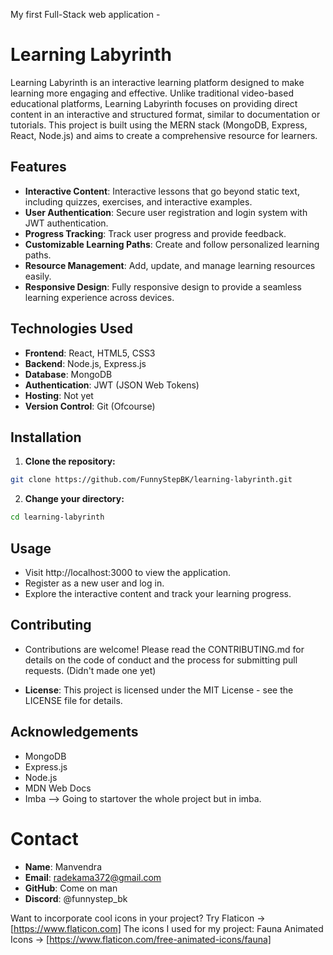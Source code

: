 My first Full-Stack web application -

# Learning Labyrinth

Learning Labyrinth is an interactive learning platform designed to make learning more engaging and effective. Unlike traditional video-based educational platforms, Learning Labyrinth focuses on providing direct content in an interactive and structured format, similar to documentation or tutorials. This project is built using the MERN stack (MongoDB, Express, React, Node.js) and aims to create a comprehensive resource for learners.

## Features

- **Interactive Content**: Interactive lessons that go beyond static text, including quizzes, exercises, and interactive examples.
- **User Authentication**: Secure user registration and login system with JWT authentication.
- **Progress Tracking**: Track user progress and provide feedback.
- **Customizable Learning Paths**: Create and follow personalized learning paths.
- **Resource Management**: Add, update, and manage learning resources easily.
- **Responsive Design**: Fully responsive design to provide a seamless learning experience across devices.

## Technologies Used

- **Frontend**: React, HTML5, CSS3
- **Backend**: Node.js, Express.js
- **Database**: MongoDB
- **Authentication**: JWT (JSON Web Tokens)
- **Hosting**: Not yet
- **Version Control**: Git (Ofcourse)

## Installation

1. **Clone the repository:**
  ```sh
  git clone https://github.com/FunnyStepBK/learning-labyrinth.git
  ```
2. **Change your directory:**
  ```sh
  cd learning-labyrinth
  ```

## Usage
- Visit http://localhost:3000 to view the application.
- Register as a new user and log in.
- Explore the interactive content and track your learning progress.

## Contributing
- Contributions are welcome! Please read the CONTRIBUTING.md for details on the code of conduct and the process for submitting pull requests. (Didn't made one yet)

- **License**: This project is licensed under the MIT License - see the LICENSE file for details.

## Acknowledgements
- MongoDB
- Express.js
- Node.js
- MDN Web Docs
- Imba --> Going to startover the whole project but in imba.

 # Contact
- **Name**: Manvendra
- **Email**: radekama372@gmail.com
- **GitHub**: Come on man
- **Discord**: @funnystep_bk

Want to incorporate cool icons in your project? Try Flaticon -> [https://www.flaticon.com]
The icons I used for my project: Fauna Animated Icons -> [https://www.flaticon.com/free-animated-icons/fauna]

